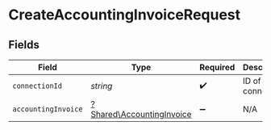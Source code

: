 # CreateAccountingInvoiceRequest


## Fields

| Field                                                                 | Type                                                                  | Required                                                              | Description                                                           |
| --------------------------------------------------------------------- | --------------------------------------------------------------------- | --------------------------------------------------------------------- | --------------------------------------------------------------------- |
| `connectionId`                                                        | *string*                                                              | :heavy_check_mark:                                                    | ID of the connection                                                  |
| `accountingInvoice`                                                   | [?Shared\AccountingInvoice](../../Models/Shared/AccountingInvoice.md) | :heavy_minus_sign:                                                    | N/A                                                                   |